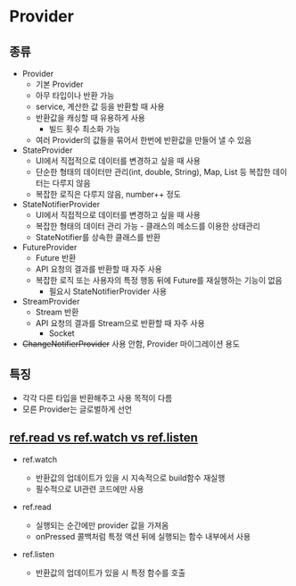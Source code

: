 # Provider

## 종류

- Provider
  - 기본 Provider
  - 아무 타입이나 반환 가능
  - service, 계산한 값 등을 반환할 때 사용
  - 반환값을 캐싱할 때 유용하게 사용
    - 빌드 횟수 최소화 가능
  - 여러 Provider의 값들을 묶어서 한번에 반환값을 만들어 낼 수 있음 
- StateProvider
  - UI에서 직접적으로 데이터를 변경하고 싶을 때 사용
  - 단순한 형태의 데이터만 관리(int, double, String), Map, List 등 복잡한 데이터는 다루지 않음
  - 복잡한 로직은 다루지 않음, number++ 정도
- StateNotifierProvider
  - UI에서 직접적으로 데이터를 변경하고 싶을 때 사용
  - 복잡한 형태의 데이터 관리 가능 - 클래스의 메소드를 이용한 상태관리
  - StateNotifier를 상속한 클래스를 반환 
- FutureProvider
  - Future 반환
  - API 요청의 결과를 반환할 때 자주 사용
  - 복잡한 로직 또는 사용자의 특정 행동 뒤에 Future를 재실행하는 기능이 없음
    - 필요시 StateNotifierProvider 사용
- StreamProvider
  - Stream 반환
  - API 요청의 결과를 Stream으로 반환할 때 자주 사용
    - Socket 
- ~~ChangeNotifierProvider~~ 사용 안함, Provider 마이그레이션 용도

## 특징

- 각각 다른 타입을 반환해주고 사용 목적이 다름
- 모른 Provider는 글로벌하게 선언 

## [ref.read vs ref.watch vs ref.listen](https://riverpod.dev/ko/docs/concepts/reading#reflisten%EC%9D%84-%EC%82%AC%EC%9A%A9%ED%95%98%EC%97%AC-%ED%94%84%EB%A1%9C%EB%B0%94%EC%9D%B4%EB%8D%94-%EB%B3%80%ED%99%94%EC%97%90-%EB%8C%80%EC%9D%91%ED%95%98%EA%B8%B0)

- ref.watch
  - 반환값의 업데이트가 있을 시 지속적으로 build함수 재실행
  - 필수적으로 UI관련 코드에만 사용
- ref.read
  - 실행되는 순간에만 provider 값을 가져옴
  - onPressed 콜백처럼 특정 액션 뒤에 실행되는 함수 내부에서 사용 

- ref.listen
  - 반환값의 업데이트가 있을 시 특정 함수를 호출 

